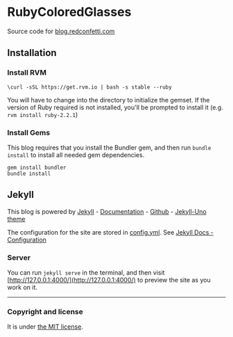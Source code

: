 # RubyColoredGlasses

Source code for [blog.redconfetti.com](http://blog.redconfetti.com/)

## Installation

### Install RVM

```
\curl -sSL https://get.rvm.io | bash -s stable --ruby
```

You will have to change into the directory to initialize the gemset. If the version of Ruby required is not installed, you'll be prompted to install it (e.g. `rvm install ruby-2.2.1`)

### Install Gems

This blog requires that you install the Bundler gem, and then run `bundle install` to install all needed gem dependencies.

```
gem install bundler
bundle install
```

## Jekyll

This blog is powered by [Jekyll](https://jekyllrb.com/docs/home/) - [Documentation](https://jekyllrb.com/docs/home/) - [Github](https://github.com/jekyll/jekyll) - [Jekyll-Uno theme](https://github.com/joshgerdes/jekyll-uno)

The configuration for the site are stored in [config.yml](./_config.yml). See [Jekyll Docs - Configuration](https://jekyllrb.com/docs/configuration/)

### Server

You can run `jekyll serve` in the terminal, and then visit [http://127.0.0.1:4000/](http://127.0.0.1:4000/) to preview the site as you work on it.

---

### Copyright and license

It is under [the MIT license](/LICENSE).